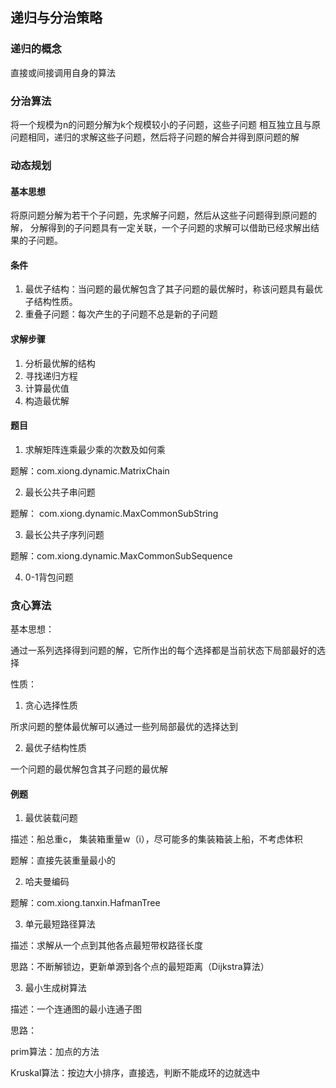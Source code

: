 ## 递归与分治策略

### 递归的概念

直接或间接调用自身的算法

### 分治算法


将一个规模为n的问题分解为k个规模较小的子问题，这些子问题
相互独立且与原问题相同，递归的求解这些子问题，然后将子问题的解合并得到原问题的解


### 动态规划

#### 基本思想

将原问题分解为若干个子问题，先求解子问题，然后从这些子问题得到原问题的解，
分解得到的子问题具有一定关联，一个子问题的求解可以借助已经求解出结果的子问题。

#### 条件

1. 最优子结构：当问题的最优解包含了其子问题的最优解时，称该问题具有最优子结构性质。
2. 重叠子问题：每次产生的子问题不总是新的子问题


#### 求解步骤

1. 分析最优解的结构
2. 寻找递归方程
3. 计算最优值
4. 构造最优解

#### 题目

1. 求解矩阵连乘最少乘的次数及如何乘

题解：com.xiong.dynamic.MatrixChain

2. 最长公共子串问题

题解： com.xiong.dynamic.MaxCommonSubString

3. 最长公共子序列问题

题解：com.xiong.dynamic.MaxCommonSubSequence

4. 0-1背包问题

### 贪心算法

基本思想：

通过一系列选择得到问题的解，它所作出的每个选择都是当前状态下局部最好的选择

性质：

1. 贪心选择性质

所求问题的整体最优解可以通过一些列局部最优的选择达到

2. 最优子结构性质

一个问题的最优解包含其子问题的最优解

#### 例题

1. 最优装载问题

描述：船总重c， 集装箱重量w（i），尽可能多的集装箱装上船，不考虑体积

题解：直接先装重量最小的

2. 哈夫曼编码    

题解：com.xiong.tanxin.HafmanTree

3. 单元最短路径算法

描述：求解从一个点到其他各点最短带权路径长度

思路：不断解锁边，更新单源到各个点的最短距离（Dijkstra算法）


3. 最小生成树算法

描述：一个连通图的最小连通子图

思路：

prim算法：加点的方法

Kruskal算法：按边大小排序，直接选，判断不能成环的边就选中